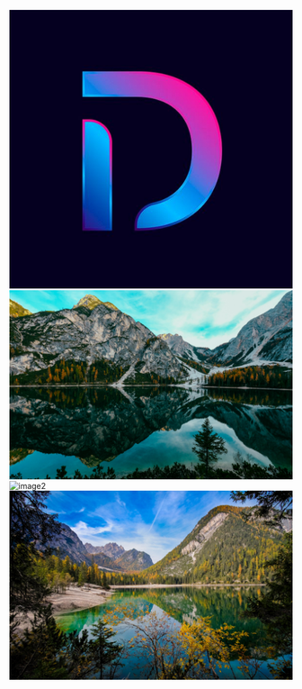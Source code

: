 ![Logo](https://raw.githubusercontent.com/bittu3135/Web/main/assets/logo.png)
![image1](https://raw.githubusercontent.com/bittu3135/Web/main/assets/image1.jpg)
![image2](https://raw.githubusercontent.com/bittu3135/Web/main/assets/image2.jpg)
![image3](https://raw.githubusercontent.com/bittu3135/Web/main/assets/image3.jpg)

